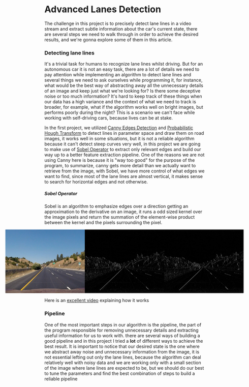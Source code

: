 # Advanced Lanes Detection

The challenge in this project is to precisely detect lane lines in a video stream and extract subtle information about the car's current state, there are several steps we need to walk through in order to achieve the desired results, and we're gonna explore some of them in this article.

### Detecting lane lines

It's a trivial task for humans to recognize lane lines whilst driving. But for an autonomous car it is not an easy task, there are a lot of details we need to pay attention while implementing an algorithm to detect lane lines and several things we need to ask ourselves while programming it, for instance, what would be the best way of abstracting away all the unnecessary details of an image and keep just what we're looking for? Is there some deceptive noise or too much information? It's hard to keep track of these things when our data has a high variance and the context of what we need to track is broader, for example, what if the algorithm works well on bright images, but performs poorly during the night? This is a scenario we can't face while working with self-driving cars, because lives can be at stake.

In the first project, we utilized [Canny Edges Detection](https://en.wikipedia.org/wiki/Canny_edge_detector#:~:text=The%20Canny%20edge%20detector%20is,explaining%20why%20the%20technique%20works.) and [Probabilistic Hough Transform](https://en.wikipedia.org/wiki/Hough_transform#:~:text=The%20Hough%20transform%20is%20a,shapes%20by%20a%20voting%20procedure.) to detect lines in parameter space and draw them on road images, it works well in some situations, but it is not a reliable algorithm because it can't detect steep curves very well, in this project we are going to make use of [Sobel Operator](https://en.wikipedia.org/wiki/Sobel_operator) to extract only relevant edges and build our way up to a better feature extraction pipeline. One of the reasons we are not using Canny here is because it is "way too good" for the purpose of the program, to summarize, canny gets more detail than we actually want to retrieve from the image, with Sobel, we have more control of what edges we want to find, since most of the lane lines are almost vertical, it makes sense to search for horizontal edges and not otherwise.

##### Sobel Operator

Sobel is an algorithm to emphasize edges over a direction getting an approximation to the derivative on an image, it runs a odd sized kernel over the image pixels and return the summation of the element-wise product between the kernel and the pixels surrounding the pixel.

<p align="center" style="display: flex; justify-content: center; align-items: center">
    <img src="/github_examples/straight_lines1.jpg" width=250 height=200 alt="Original Image"
    	title="Original Image" />
    <img src="/github_examples/sobel_x.jpg" width=250 height=200 alt="Sobel X"
    	title="Sobel applied in X direction" />
    <img src="/github_examples/sobel_x.jpg" width=250 height=200 alt="Sobel Y"
    	title="Sobel applied in Y direction" />
</p>

Here is an [excellent video](https://www.youtube.com/watch?v=sRFM5IEqR2w) explaining how it works

### Pipeline

One of the most important steps in our algorithm is the pipeline, the part of the program responsible for removing unnecessary details and extracting useful information for us to work with. there are several ways of building a good pipeline and in this project I tried a **lot** of different ways to achieve the best result. It is important to notice that our desired state is the one where we abstract away noise and unnecessary information from the image, it is not essential lefting out only the lane lines, because the algorithm can deal relatively well with noisy data and we are working only with a small section of the image where lane lines are expected to be, but we should do our best to tune the parameters and find the best combination of steps to build a reliable pipeline
